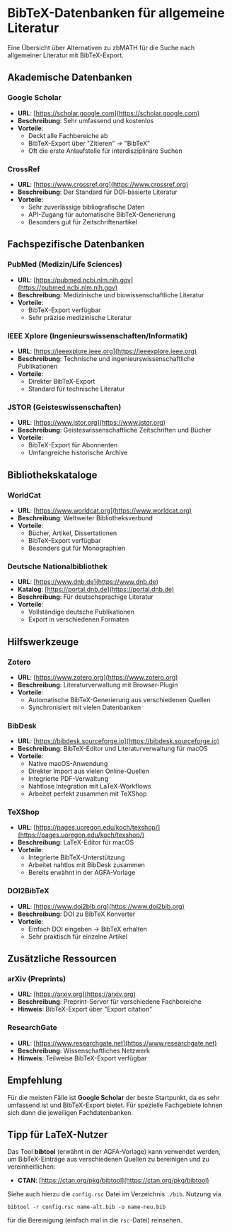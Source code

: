 # BibTeX-Datenbanken für allgemeine Literatur

Eine Übersicht über Alternativen zu zbMATH für die Suche nach allgemeiner Literatur mit BibTeX-Export.

## Akademische Datenbanken

### Google Scholar
- **URL**: [https://scholar.google.com](https://scholar.google.com)
- **Beschreibung**: Sehr umfassend und kostenlos
- **Vorteile**: 
  - Deckt alle Fachbereiche ab
  - BibTeX-Export über "Zitieren" → "BibTeX"
  - Oft die erste Anlaufstelle für interdisziplinäre Suchen

### CrossRef
- **URL**: [https://www.crossref.org](https://www.crossref.org)
- **Beschreibung**: Der Standard für DOI-basierte Literatur
- **Vorteile**:
  - Sehr zuverlässige bibliografische Daten
  - API-Zugang für automatische BibTeX-Generierung
  - Besonders gut für Zeitschriftenartikel

## Fachspezifische Datenbanken

### PubMed (Medizin/Life Sciences)
- **URL**: [https://pubmed.ncbi.nlm.nih.gov](https://pubmed.ncbi.nlm.nih.gov)
- **Beschreibung**: Medizinische und biowissenschaftliche Literatur
- **Vorteile**:
  - BibTeX-Export verfügbar
  - Sehr präzise medizinische Literatur

### IEEE Xplore (Ingenieurswissenschaften/Informatik)
- **URL**: [https://ieeexplore.ieee.org](https://ieeexplore.ieee.org)
- **Beschreibung**: Technische und ingenieurswissenschaftliche Publikationen
- **Vorteile**:
  - Direkter BibTeX-Export
  - Standard für technische Literatur

### JSTOR (Geisteswissenschaften)
- **URL**: [https://www.jstor.org](https://www.jstor.org)
- **Beschreibung**: Geisteswissenschaftliche Zeitschriften und Bücher
- **Vorteile**:
  - BibTeX-Export für Abonnenten
  - Umfangreiche historische Archive

## Bibliothekskataloge

### WorldCat
- **URL**: [https://www.worldcat.org](https://www.worldcat.org)
- **Beschreibung**: Weltweiter Bibliotheksverbund
- **Vorteile**:
  - Bücher, Artikel, Dissertationen
  - BibTeX-Export verfügbar
  - Besonders gut für Monographien

### Deutsche Nationalbibliothek
- **URL**: [https://www.dnb.de](https://www.dnb.de)
- **Katalog**: [https://portal.dnb.de](https://portal.dnb.de)
- **Beschreibung**: Für deutschsprachige Literatur
- **Vorteile**:
  - Vollständige deutsche Publikationen
  - Export in verschiedenen Formaten

## Hilfswerkzeuge

### Zotero
- **URL**: [https://www.zotero.org](https://www.zotero.org)
- **Beschreibung**: Literaturverwaltung mit Browser-Plugin
- **Vorteile**:
  - Automatische BibTeX-Generierung aus verschiedenen Quellen
  - Synchronisiert mit vielen Datenbanken

### BibDesk
- **URL**: [https://bibdesk.sourceforge.io](https://bibdesk.sourceforge.io)
- **Beschreibung**: BibTeX-Editor und Literaturverwaltung für macOS
- **Vorteile**:
  - Native macOS-Anwendung
  - Direkter Import aus vielen Online-Quellen
  - Integrierte PDF-Verwaltung
  - Nahtlose Integration mit LaTeX-Workflows
  - Arbeitet perfekt zusammen mit TeXShop

### TeXShop
- **URL**: [https://pages.uoregon.edu/koch/texshop/](https://pages.uoregon.edu/koch/texshop/)
- **Beschreibung**: LaTeX-Editor für macOS
- **Vorteile**:
  - Integrierte BibTeX-Unterstützung
  - Arbeitet nahtlos mit BibDesk zusammen
  - Bereits erwähnt in der AGFA-Vorlage

### DOI2BibTeX
- **URL**: [https://www.doi2bib.org](https://www.doi2bib.org)
- **Beschreibung**: DOI zu BibTeX Konverter
- **Vorteile**:
  - Einfach DOI eingeben → BibTeX erhalten
  - Sehr praktisch für einzelne Artikel

## Zusätzliche Ressourcen

### arXiv (Preprints)
- **URL**: [https://arxiv.org](https://arxiv.org)
- **Beschreibung**: Preprint-Server für verschiedene Fachbereiche
- **Hinweis**: BibTeX-Export über "Export citation"

### ResearchGate
- **URL**: [https://www.researchgate.net](https://www.researchgate.net)
- **Beschreibung**: Wissenschaftliches Netzwerk
- **Hinweis**: Teilweise BibTeX-Export verfügbar

## Empfehlung

Für die meisten Fälle ist **Google Scholar** der beste Startpunkt, da es sehr umfassend ist und BibTeX-Export bietet. Für spezielle Fachgebiete lohnen sich dann die jeweiligen Fachdatenbanken.

## Tipp für LaTeX-Nutzer

Das Tool **bibtool** (erwähnt in der AGFA-Vorlage) kann verwendet werden, um BibTeX-Einträge aus verschiedenen Quellen zu bereinigen und zu vereinheitlichen:

- **CTAN**: [https://ctan.org/pkg/bibtool](https://ctan.org/pkg/bibtool)

Siehe auch hierzu die `config.rsc` Datei im Verzeichnis `./bib`. Nutzung via

	bibtool -r config.rsc name-alt.bib -o name-neu.bib
	
für die Bereinigung (einfach mal in die `rsc`-Datei) reinsehen.